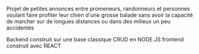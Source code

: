 Projet de petites annonces entre promeneurs, randonneurs et personnes voulant faire profiter leur chien d'une grosse balade
sans avoir la capacité de marcher sur de longues distances ou dans des milieux un peu accidentés

Backend construit sur une base classique CRUD en NODE.JS
frontend construit avec REACT
